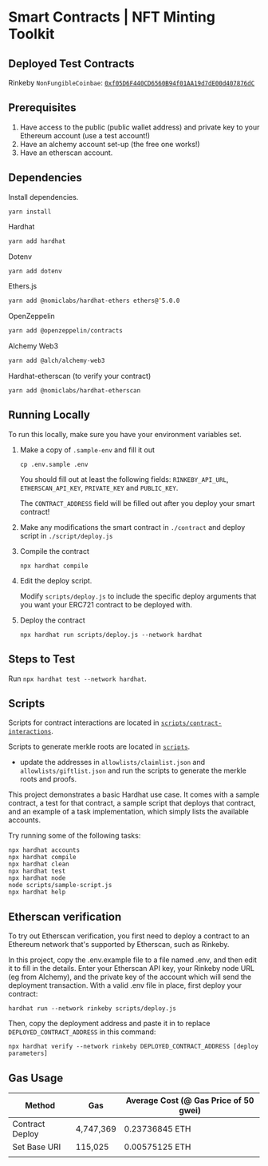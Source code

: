 # Smart Contracts | NFT Minting Toolkit

## Deployed Test Contracts

Rinkeby `NonFungibleCoinbae`: [`0xf05D6F440CD6560B94f01AA19d7dE00d407876dC`](https://rinkeby.etherscan.io/address/0xf05D6F440CD6560B94f01AA19d7dE00d407876dC)

## Prerequisites

1. Have access to the public (public wallet address) and private key to your Ethereum account (use a test account!)
2. Have an alchemy account set-up (the free one works!)
3. Have an etherscan account.

## Dependencies

Install dependencies.

```
yarn install
```

Hardhat

```zsh
yarn add hardhat
```

Dotenv

```zsh
yarn add dotenv
```

Ethers.js

```zsh
yarn add @nomiclabs/hardhat-ethers ethers@^5.0.0
```

OpenZeppelin

```zsh
yarn add @openzeppelin/contracts
```

Alchemy Web3

```zsh
yarn add @alch/alchemy-web3
```

Hardhat-etherscan (to verify your contract)

```
yarn add @nomiclabs/hardhat-etherscan
```

## Running Locally

To run this locally, make sure you have your environment variables set.

1. Make a copy of `.sample-env` and fill it out

   ```
   cp .env.sample .env
   ```

   You should fill out at least the following fields: `RINKEBY_API_URL`, `ETHERSCAN_API_KEY`, `PRIVATE_KEY` and `PUBLIC_KEY`.

   The `CONTRACT_ADDRESS` field will be filled out after you deploy your smart contract!

2. Make any modifications the smart contract in `./contract` and deploy script in `./script/deploy.js`
3. Compile the contract
   ```
   npx hardhat compile
   ```
4. Edit the deploy script.

   Modify `scripts/deploy.js` to include the specific deploy arguments that you want your ERC721 contract to be deployed with.

5. Deploy the contract
   ```
   npx hardhat run scripts/deploy.js --network hardhat
   ```

## Steps to Test

Run `npx hardhat test --network hardhat`.

## Scripts

Scripts for contract interactions are located in [`scripts/contract-interactions`](scripts/contract-interactions).

Scripts to generate merkle roots are located in [`scripts`](scripts).

- update the addresses in `allowlists/claimlist.json` and `allowlists/giftlist.json` and run the scripts to generate the merkle roots and proofs.

This project demonstrates a basic Hardhat use case. It comes with a sample contract, a test for that contract, a sample script that deploys that contract, and an example of a task implementation, which simply lists the available accounts.

Try running some of the following tasks:

```shell
npx hardhat accounts
npx hardhat compile
npx hardhat clean
npx hardhat test
npx hardhat node
node scripts/sample-script.js
npx hardhat help
```

## Etherscan verification

To try out Etherscan verification, you first need to deploy a contract to an Ethereum network that's supported by Etherscan, such as Rinkeby.

In this project, copy the .env.example file to a file named .env, and then edit it to fill in the details. Enter your Etherscan API key, your Rinkeby node URL (eg from Alchemy), and the private key of the account which will send the deployment transaction. With a valid .env file in place, first deploy your contract:

```shell
hardhat run --network rinkeby scripts/deploy.js
```

Then, copy the deployment address and paste it in to replace `DEPLOYED_CONTRACT_ADDRESS` in this command:

```shell
npx hardhat verify --network rinkeby DEPLOYED_CONTRACT_ADDRESS [deploy parameters]
```

## Gas Usage

| **Method**      | **Gas**   | Average Cost (@ Gas Price of 50 gwei) |
| --------------- | --------- | ------------------------------------- |
| Contract Deploy | 4,747,369 | 0.23736845 ETH                        |
| Set Base URI    | 115,025   | 0.00575125 ETH                        |
|                 |           |                                       |
